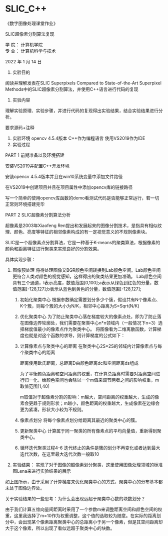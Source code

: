 # SLIC_C++


《数字图像处理课堂作业》

SLIC超像素分割算法复现

  学 院：	计算机学院   
  专 业：	计算机科学与技术
      	        
      	        

2022 年 1 月 14 日

1. 实验目的

阅读并理解发表在SLIC Superpixels Compared to State-of-the-Art Superpixel
Methods中的SLIC超像素分割算法，并使用C++语言进行代码的复现

1. 实验内容

理解实验原理、实验步骤，并进行代码的复现得出实验结果，结合实验结果进行分析。

要求源码+注释

1. 实验环境
   opencv 4.5.4版本
   C++作为编程语言
   使用VS2019作为IDE
2. 实验过程

PART 1 前期准备以及环境搭建

安装VS2019并配置C++开发环境

安装opencv 4.5.4版本并且在win10系统变量中添加文件路径

在VS2019中创建项目并且在项目属性中添加opencv库的链接路径

写一个简单的使用opencv库函数的demo看测试代码是否能够正常运行，若一切正常则环境搭建完毕

PART 2 SLIC超像素分割算法分析

超像素是2003年Xiaofeng
Ren提出和发展起来的图像分割技术，是指具有相似纹理、颜色、亮度等特征的相邻像素构成的有一定视觉意义的不规则像素块。

SLIC是一个超像素点分割算法，它是一种基于K-means的聚类算法，根据像素的颜色和距离特征进行聚类来实现良好的分割效果。

具体实现步骤：

1. 图像预处理
   将待处理图像又BGR颜色空间转换到Lab颜色空间。Lab颜色空间更符合人类对颜色的视觉感知，这样得出的聚类结果更加准确。
   Lab颜色空间具有三个通道，l表示亮度，数值范围[0,100];a表示从绿色到红色的分量，数值范围[-128,127];b表示从蓝色到黄色的分量，数值范围[-128,127];
   1. 初始化聚类中心
      根据参数确定需要划分多少个簇，假设共有N个像素点、K个簇，则每个簇的大小为N/K，相邻中心距离为S=Sqrt(N/K)
   2. 优化聚类中心
      为了防止聚类中心落在梯度较大的像素点处，即为了防止落在图像边界轮廓处，我们需要在聚类中心n*n领域内（一般情况下n=3）选择梯度值最小的像素点作为聚类中心。
      将图像看为二维离散函数，计算梯度也就是对这个函数的求导，则计算梯度的公式如下：
      
   3. 计算像素点与聚类中心的距离
      在聚类中心2S*2S的邻域内计算像素点与每个聚类中心的距离
      
      距离使用欧氏距离，总距离D由颜色距离dc和空间距离ds组成
      
      为了平衡颜色距离和空间距离的权重，在计算总距离时需要对距离空间进行归一化，给颜色空间也会除以一个m值来调节两者之间的影响权重，m取值范围[1,40]
      
      m取值对于超像素分割的影响：m越大，空间距离的权重越大，生成的像素会更趋于规则形状；m越小，颜色距离的权重越大，生成像素在边缘会更为紧凑，形状大小较为不规则。
   4. 像素点划分
      将每个像素点划分给距离其最近的聚类中心的簇。
   5. 更新聚类中心
      计算属于同一聚类的所有像素点的平均向量值，重新得到聚类中心。
   6. 循环迭代聚类过程4-6
      迭代终止的条件是簇的划分不再变化或者达到最大迭代次数，在这里最大迭代次数一般取10
2. 实验结果：
   实现了对于图像的超像素划分聚类，这里使用图像处理领域的标准图Lena来进行实验结果的展示



如上图所示，由于采用了计算梯度来优化聚类中心的方式，聚类中心的分布基本都未处于图像边界处。

关于实验结果的一些思考：为什么会出现远超于聚类中心数的块数划分？

由于我们计算五维向量间距离时采用了一个参数m来调整距离空间和颜色空间的权重，这里我选择了m=10作为权重调整，这个值的选取较为随意。在实际的距离划分中，会出现某个像素距离聚类中心的总距离小于另一个像素，但是其空间距离却大于这个像素，所以出现了看似远超于聚类中心的块数。


